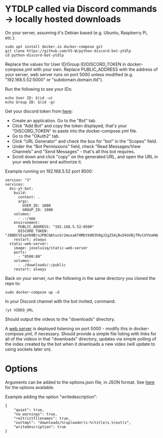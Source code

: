 # YTDLP called via Discord commands → locally hosted downloads
On your server, assuming it's Debian based (e.g. Ubuntu, Raspberry Pi, etc.):

    sudo apt install docker.io docker-compose git
    git clone https://github.com/VS-W/python-discord-bot-ytdlp
    cd python-discord-bot-ytdlp

Replace the values for User ID/Group ID/DISCORD_TOKEN in docker-compose.yml with your own. Replace PUBLIC_ADDRESS with the address of your server, web server runs on port 5000 unless modified (e.g. "192.168.5.52:5000" or "subdomain.domain.tld").

Run the following to see your IDs:

    echo User ID: $(id -u)
    echo Group ID: $(id -g)

  
Get your discord token from [here](https://discordapp.com/developers/applications):

 - Create an application. Go to the "Bot" tab.
 - Click "Add Bot" and copy  the token displayed, that's your "DISCORD_TOKEN" to paste into the docker-compose.yml file.
 - Go to the "OAuth2" tab.
 - Click "URL Generator" and check the box for "bot" in the "Scopes" field.
 - Under the "Bot Permissions" field, check "Read Messages/View Channels" and "Send Messages" - that's all this bot requires.
 - Scroll down and click "copy" on the generated URL, and open the URL in your web browser and authorize it.
 
Example running on 192.168.5.52 port 8500:


    version: "3"
    services:
      dsc-yt-bot:
        build:
          context: .
          args:
            USER_ID: 1000
            GROUP_ID: 1000
        volumes:
          - .:/app
        environment:
          PUBLIC_ADDRESS: "192.168.5.52:8500"
          DISCORD_TOKEN: "J8BDCVIspV60BroJPBCQAtucGr2muxaA70Mbtb003h0gJ2gZ5AjBu5kGVBjfRvCUYUuKWg8d"
        restart: always
      static-web-server:
        image: joseluisq/static-web-server
        ports:
          - "8500:80"
        volumes:
          - ./downloads/:/public
        restart: always


Back on your server, run the following in the same directory you cloned the repo to:

    sudo docker-compose up -d


In your Discord channel with the bot invited, command:


    !yt VIDEO_URL


Should output the videos to the "downloads" directory.

A [web server](https://github.com/joseluisq/static-web-server) is deployed listening on port 5000 - modify this in docker-compose.yml, if necessary. Should provide a simple file listing with links for all of the videos in that "downloads" directory, updates via simple polling of the index created by the bot when it downloads a new video (will update to using sockets later on).

# Options
Arguments can be added to the options.json file, in JSON format. See [here](https://github.com/yt-dlp/yt-dlp/blob/master/yt_dlp/YoutubeDL.py) for the options available.

Example adding the option "writedescription":

    {
        "quiet": true,
        "no_warnings": true,
        "restrictfilenames": true,
        "outtmpl": "downloads/%(uploader)s-%(title)s.%(ext)s",
        "writedescription": true
    }

